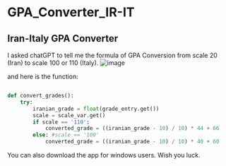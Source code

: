 # GPA_Converter_IR-IT
## Iran-Italy GPA Converter 
I asked chatGPT to tell me the formula of GPA Conversion from scale 20 (Iran) to scale 100 or 110 (Italy).
![image](https://github.com/bioinfmatters/GPA_Converter_IR-IT/assets/127447384/14786524-dfff-4503-8adb-1fad0ceef392)

and here is the function:
```python

def convert_grades():
    try:
        iranian_grade = float(grade_entry.get())
        scale = scale_var.get()
        if scale == '110':
            converted_grade = ((iranian_grade - 10) / 10) * 44 + 66
        else: #scale == '100'
            converted_grade = ((iranian_grade - 10) / 10) * 40 + 60
```
You can also download the app for windows users. Wish you luck.
